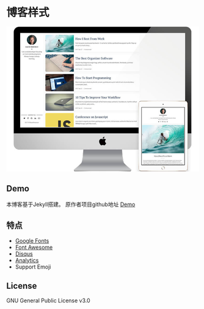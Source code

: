 # 博客样式

![](https://github.com/artemsheludko/flexible-jekyll/blob/master/assets/img/promo-img.jpg?raw=true)

## Demo
本博客基于Jekyll搭建。
原作者项目github地址 [Demo](https://github.com/artemsheludko/flexible-jekyll)

## 特点

- [Google Fonts](https://fonts.google.com/)
- [Font Awesome](http://fontawesome.io/)
- [Disqus](https://disqus.com/)
- [Analytics](https://analytics.google.com/analytics/web/)
- Support Emoji

## License

GNU General Public License v3.0
